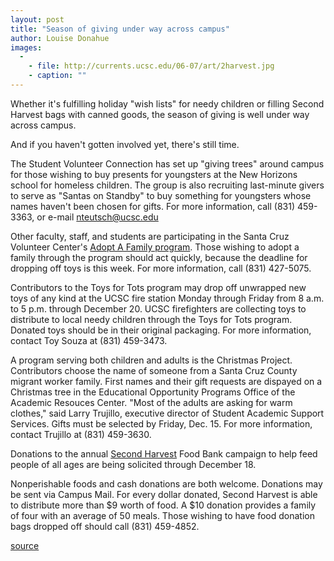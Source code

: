 ```yaml
---
layout: post
title: "Season of giving under way across campus"
author: Louise Donahue
images:
  -
    - file: http://currents.ucsc.edu/06-07/art/2harvest.jpg
    - caption: ""
---
```


Whether it's fulfilling holiday "wish lists" for needy children or filling Second Harvest bags with canned goods, the season of giving is well under way across campus.

And if you haven't gotten involved yet, there's still time.

The Student Volunteer Connection has set up "giving trees" around campus for those wishing to buy presents for youngsters at the New Horizons school for homeless children. The group is also recruiting last-minute givers to serve as "Santas on Standby" to buy something for youngsters whose names haven't been chosen for gifts. For more information, call (831) 459-3363, or e-mail [nteutsch@ucsc.edu][1]

Other faculty, staff, and students are participating in the Santa Cruz Volunteer Center's [Adopt A Family program][2]. Those wishing to adopt a family through the program should act quickly, because the deadline for dropping off toys is this week. For more information, call (831) 427-5075.

Contributors to the Toys for Tots program may drop off unwrapped new toys of any kind at the UCSC fire station Monday through Friday from 8 a.m. to 5 p.m. through December 20. UCSC firefighters are collecting toys to distribute to local needy children through the Toys for Tots program. Donated toys should be in their original packaging. For more information, contact Toy Souza at (831) 459-3473.

A program serving both children and adults is the Christmas Project. Contributors choose the name of someone from a Santa Cruz County migrant worker family. First names and their gift requests are dispayed on a Christmas tree in the Educational Opportunity Programs Office of the Academic Resouces Center. "Most of the adults are asking for warm clothes," said Larry Trujillo, executive director of Student Academic Support Services. Gifts must be selected by Friday, Dec. 15. For more information, contact Trujillo at (831) 459-3630.

Donations to the annual [Second Harvest][3] Food Bank campaign to help feed people of all ages are being solicited through December 18.

Nonperishable foods and cash donations are both welcome. Donations may be sent via Campus Mail. For every dollar donated, Second Harvest is able to distribute more than $9 worth of food. A $10 donation provides a family of four with an average of 50 meals. Those wishing to have food donation bags dropped off should call (831) 459-4852.  

[1]: mailto:nteutsch@ucsc.edu
[2]: http://scvolunteercenter.com/adopt-a-family/default.asp
[3]: http://www.thefoodbank.org

[source](http://www1.ucsc.edu/currents/06-07/12-11/giving.asp "Permalink to giving")

